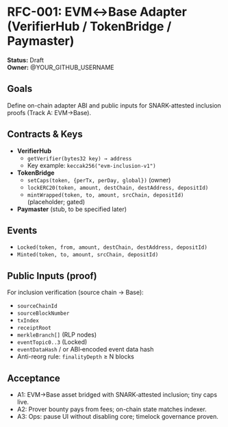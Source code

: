 # RFC-001: EVM↔Base Adapter (VerifierHub / TokenBridge / Paymaster)

**Status:** Draft  
**Owner:** @YOUR_GITHUB_USERNAME

## Goals
Define on-chain adapter ABI and public inputs for SNARK-attested inclusion proofs (Track A: EVM→Base).

## Contracts & Keys
- **VerifierHub**
  - `getVerifier(bytes32 key) → address`
  - Key example: `keccak256("evm-inclusion-v1")`
- **TokenBridge**
  - `setCaps(token, {perTx, perDay, global})` (owner)
  - `lockERC20(token, amount, destChain, destAddress, depositId)`
  - `mintWrapped(token, to, amount, srcChain, depositId)` (placeholder; gated)
- **Paymaster** (stub, to be specified later)

## Events
- `Locked(token, from, amount, destChain, destAddress, depositId)`
- `Minted(token, to, amount, srcChain, depositId)`

## Public Inputs (proof)
For inclusion verification (source chain → Base):
- `sourceChainId`
- `sourceBlockNumber`
- `txIndex`
- `receiptRoot`
- `merkleBranch[]` (RLP nodes)
- `eventTopic0..3` (Locked)
- `eventDataHash` / or ABI‐encoded event data hash
- Anti-reorg rule: `finalityDepth` ≥ N blocks

## Acceptance
- A1: EVM→Base asset bridged with SNARK‐attested inclusion; tiny caps live.
- A2: Prover bounty pays from fees; on-chain state matches indexer.
- A3: Ops: pause UI without disabling core; timelock governance proven.
